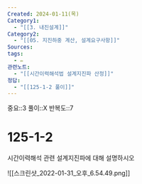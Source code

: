 ```yaml
---
Created: 2024-01-11(목)
Category1:
  - "[[3. 내진설계]]"
Category2:
  - "[[05. 지진하중 계산, 설계요구사항]]"
Sources: 
tags:
  - ✏️
관련노트:
  - "[[시간이력해석법 설계지진파 산정]]"
정답:
  - "[[125-1-2 풀이]]"
---
```

중요::3
풀이::X
반복도::7
# 125-1-2
시간이력해석 관련 설계지진파에 대해 설명하시오

![[스크린샷_2022-01-31_오후_6.54.49.png]]